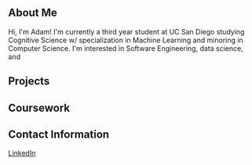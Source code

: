 ## About Me
Hi, I'm Adam! I'm currently a third year student at UC San Diego studying Cognitive Science w/ specialization in Machine Learning and minoring in Computer Science. I'm interested in Software Engineering, data science, and 

## Projects

## Coursework


## Contact Information
[LinkedIn](https://www.linkedin.com/in/adam-yoshinaga-744914154/)


